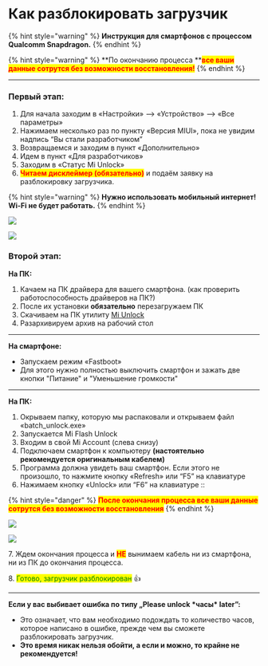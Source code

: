 # Как разблокировать загрузчик

{% hint style="warning" %}
&#x20;**Инструкция для смартфонов с процессом Qualcomm Snapdragon.**
{% endhint %}

{% hint style="warning" %}
**По окончанию процесса **<mark style="color:red;">**все ваши данные сотрутся без возможности восстановления!**</mark>
{% endhint %}

***

### Первый этап:

1. Для начала заходим в «Настройки» --> «Устройство» --> «Все параметры»
2. Нажимаем несколько раз по пункту «Версия MIUI», пока не увидим надпись “Вы стали разработчиком”
3. Возвращаемся и заходим в пункт «Дополнительно»
4. Идем в пункт «Для разработчиков»
5. Заходим в «Статус Mi Unlock»
6. <mark style="color:red;">**Читаем дисклеймер (обязательно)**</mark> и подаём заявку на разблокировку загрузчика.

{% hint style="warning" %}
**Нужно использовать мобильный интернет! Wi-Fi не будет работать.**
{% endhint %}

![](https://telegra.ph/file/d9b293c046b52997a6ef1.jpg)

![](https://telegra.ph/file/18b56f51da135860f70a7.jpg)

### Второй этап:

**На ПК:**

1. Качаем на ПК драйвера для вашего смартфона. (как проверить работоспособность драйверов на ПК?)
2. После их установки **обязательно** перезагружаем ПК
3. Скачиваем на ПК утилиту [Mi Unlock](https://t.me/b\_iH\_A/41)
4. Разархивируем архив на рабочий стол

***

**На смартфоне:**

* Запускаем режим «Fastboot»
* Для этого нужно полностью выключить смартфон и зажать две кнопки "Питание" и "Уменьшение громкости"

***

**На ПК:**

1. Окрываем папку, которую мы распаковали и открываем файл «batch\_unlock.exe»
2. Запускается Mi Flash Unlock
3. Входим в свой Mi Account (слева снизу)
4. Подключаем смартфон к компьютеру **(настоятельно рекомендуется оригинальным кабелем)**
5. Программа должна увидеть ваш смартфон. Если этого не произошло, то нажмите кнопку «Refresh» или “F5” на клавиатуре
6. Нажимаем кнопку «Unlock» или “F6” на клавиатуре ::&#x20;

{% hint style="danger" %}
<mark style="color:red;">**После окончания процесса все ваши данные сотрутся без возможности восстановления**</mark>
{% endhint %}

![](https://telegra.ph/file/71fbd0fa784a54cf917be.jpg)

![](https://telegra.ph/file/1f8ff8f3fb5f7db50af09.jpg)

7\. Ждем окончания процесса и <mark style="color:red;">**НЕ**</mark> <mark style="color:red;"></mark><mark style="color:red;"></mark> вынимаем кабель ни из смартфона, ни из ПК до окончания процесса.

8\. <mark style="color:green;">Готово, загрузчик разблокирован</mark> 👍

***

**Если у вас выбивает ошибка по типу „Please unlock \*часы\* later”:**

* Это означает, что вам необходимо подождать то количество часов, которое написано в ошибке, прежде чем вы сможете разблокировать загрузчик.
* **Это время никак нельзя обойти, а если и можно, то крайне не рекомендуется!**
